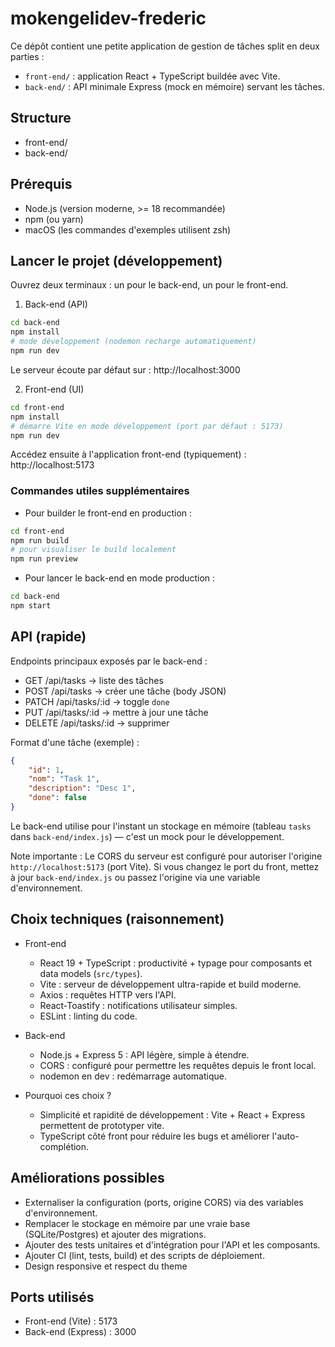 # mokengelidev-frederic

Ce dépôt contient une petite application de gestion de tâches split en deux parties :

- `front-end/` : application React + TypeScript buildée avec Vite.
- `back-end/` : API minimale Express (mock en mémoire) servant les tâches.

## Structure

- front-end/
- back-end/

## Prérequis

- Node.js (version moderne, >= 18 recommandée)
- npm (ou yarn)
- macOS (les commandes d'exemples utilisent zsh)

## Lancer le projet (développement)

Ouvrez deux terminaux : un pour le back-end, un pour le front-end.

1) Back-end (API)

```bash
cd back-end
npm install
# mode développement (nodemon recharge automatiquement)
npm run dev
```

Le serveur écoute par défaut sur : http://localhost:3000

2) Front-end (UI)

```bash
cd front-end
npm install
# démarre Vite en mode développement (port par défaut : 5173)
npm run dev
```

Accédez ensuite à l'application front-end (typiquement) : http://localhost:5173

### Commandes utiles supplémentaires

- Pour builder le front-end en production :

```bash
cd front-end
npm run build
# pour visualiser le build localement
npm run preview
```

- Pour lancer le back-end en mode production :

```bash
cd back-end
npm start
```

## API (rapide)

Endpoints principaux exposés par le back-end :

- GET /api/tasks  -> liste des tâches
- POST /api/tasks -> créer une tâche (body JSON)
- PATCH /api/tasks/:id -> toggle `done`
- PUT /api/tasks/:id -> mettre à jour une tâche
- DELETE /api/tasks/:id -> supprimer

Format d'une tâche (exemple) :

```json
{
	"id": 1,
	"nom": "Task 1",
	"description": "Desc 1",
	"done": false
}
```

Le back-end utilise pour l'instant un stockage en mémoire (tableau `tasks` dans `back-end/index.js`) — c'est un mock pour le développement.

Note importante : Le CORS du serveur est configuré pour autoriser l'origine `http://localhost:5173` (port Vite). Si vous changez le port du front, mettez à jour `back-end/index.js` ou passez l'origine via une variable d'environnement.

## Choix techniques (raisonnement)

- Front-end
	- React 19 + TypeScript : productivité + typage pour composants et data models (`src/types`).
	- Vite : serveur de développement ultra-rapide et build moderne.
	- Axios : requêtes HTTP vers l'API.
	- React-Toastify : notifications utilisateur simples.
	- ESLint : linting du code.

- Back-end
	- Node.js + Express 5 : API légère, simple à étendre.
	- CORS : configuré pour permettre les requêtes depuis le front local.
	- nodemon en dev : redémarrage automatique.

- Pourquoi ces choix ?
	- Simplicité et rapidité de développement : Vite + React + Express permettent de prototyper vite.
	- TypeScript côté front pour réduire les bugs et améliorer l'auto-complétion.

## Améliorations possibles

- Externaliser la configuration (ports, origine CORS) via des variables d'environnement.
- Remplacer le stockage en mémoire par une vraie base (SQLite/Postgres) et ajouter des migrations.
- Ajouter des tests unitaires et d'intégration pour l'API et les composants.
- Ajouter CI (lint, tests, build) et des scripts de déploiement.
- Design responsive et respect du theme

## Ports utilisés

- Front-end (Vite) : 5173
- Back-end (Express) : 3000

